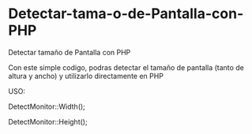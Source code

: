 # Detectar-tama-o-de-Pantalla-con-PHP
Detectar tamaño de Pantalla con PHP

Con este simple codigo, podras detectar el tamaño de pantalla (tanto de altura y ancho) y utilizarlo directamente en PHP

USO:

DetectMonitor::Width();

DetectMonitor::Height();

